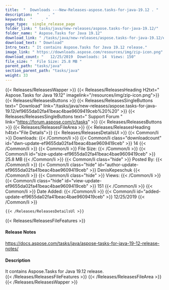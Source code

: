 ```yaml
---
title:  "  Downloads ---New-Releases-aspose.tasks-for-java-19.12 . " 
description:  "    . " 
keywords:  "    . " 
page_type:  single_release_page
folder_link: " tasks/java/new-releases/aspose.tasks-for-java-19.12/"
folder_name: " Aspose.Tasks for Java 19.12"
download_link: " /tasks/java/new-releases/aspose.tasks-for-java-19.12/ef9655da02fa41beac4bae9609419ceb"
download_text: " Download"
Intro_text: " It contains Aspose.Tasks for Java 19.12 release."
image_link: " https://downloads.aspose.com/resources/img/zip-icon.png"
download_count: "   12/25/2019  Downloads: 14  Views: 150"
file_size: "  File Size: 25.8 MB "
parent_path: "tasks/java"
section_parent_path: "tasks/java"
weight: 33 
---
```


{{< Releases/ReleasesWapper >}}
  {{< Releases/ReleasesHeading H2txt=" Aspose.Tasks for Java 19.12" imagelink="/resources/img/zip-icon.png">}}
  {{< Releases/ReleasesButtons >}}
    {{< Releases/ReleasesSingleButtons text=" Download" link="/tasks/java/new-releases/aspose.tasks-for-java-19.12/ef9655da02fa41beac4bae9609419ceb%20%20" >}}
    {{< Releases/ReleasesSingleButtons text=" Support Forum " link="https://forum.aspose.com/c/tasks" >}}
  {{< Releases/ReleasesButtons >}}
  {{< Releases/ReleasesFileArea >}}
    {{< Releases/ReleasesHeading h4txt="File Details">}}
    {{< Releases/ReleasesDetailsUl >}}
            {{< Common/li  >}} Downloads: {{< /Common/li >}} 
      {{< Common/li class="downloadcount" id="dwn-update-ef9655da02fa41beac4bae9609419ceb" >}} 14 {{< /Common/li >}} 
      {{< Common/li  >}} File Size: {{< /Common/li >}} 
      {{< Common/li id="size-update-ef9655da02fa41beac4bae9609419ceb" >}} 25.8 MB {{< /Common/li >}} 
      {{< Common/li  class="hide" >}} Posted By: {{< /Common/li >}} 
      {{< Common/li class="hide" id="author-update-ef9655da02fa41beac4bae9609419ceb" >}} DenisKepeschuk {{< /Common/li >}} 
      {{< Common/li class="hide"  >}} Views: {{< /Common/li >}} 
      {{< Common/li class="hide" id="view-update-ef9655da02fa41beac4bae9609419ceb" >}} 151 {{< /Common/li >}} 
      {{< Common/li  >}} Date Added: {{< /Common/li >}} 
      {{< Common/li id="added-update-ef9655da02fa41beac4bae9609419ceb" >}} 12/25/2019 {{< /Common/li >}} 

    {{< /Releases/ReleasesDetailsUl >}}

  {{< Releases/ReleasesFileFeatures >}}
      <h4>Release Notes</h4><div><a href="https://docs.aspose.com/tasks/java/aspose-tasks-for-java-19-12-release-notes/">https://docs.aspose.com/tasks/java/aspose-tasks-for-java-19-12-release-notes/</a></div><h4>Description</h4><div class="HTMLDescription">It contains Aspose.Tasks for Java 19.12 release.</div>
  {{< /Releases/ReleasesFileFeatures >}}
 {{< /Releases/ReleasesFileArea >}}
{{< /Releases/ReleasesWapper >}}


